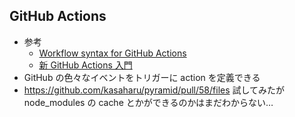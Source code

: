## GitHub Actions
- 参考
    - [Workflow syntax for GitHub Actions](https://help.github.com/en/articles/workflow-syntax-for-github-actions)
    - [新 GitHub Actions 入門](https://www.kaizenprogrammer.com/entry/2019/08/18/205010)
- GitHub の色々なイベントをトリガーに action を定義できる
- https://github.com/kasaharu/pyramid/pull/58/files 試してみたが node_modules の cache とかができるのかはまだわからない…
